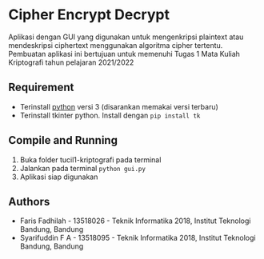 # Cipher Encrypt Decrypt
Aplikasi dengan GUI yang digunakan untuk mengenkripsi plaintext atau mendeskripsi ciphertext menggunakan algoritma cipher tertentu.
Pembuatan aplikasi ini bertujuan untuk memenuhi Tugas 1 Mata Kuliah Kriptografi tahun pelajaran 2021/2022

## Requirement
- Terinstall [python](https://www.python.org/downloads/) versi 3 (disarankan memakai versi terbaru)
- Terinstall tkinter python. Install dengan `pip install tk`

## Compile and Running
1. Buka folder tucil1-kriptografi pada terminal
2. Jalankan pada terminal `python gui.py`
3. Aplikasi siap digunakan

## Authors
- Faris Fadhilah  - 13518026 - Teknik Informatika 2018, Institut Teknologi Bandung, Bandung
- Syarifuddin F A - 13518095 - Teknik Informatika 2018, Institut Teknologi Bandung, Bandung